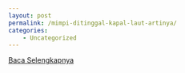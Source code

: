 ```yaml
---
layout: post
permalink: /mimpi-ditinggal-kapal-laut-artinya/
categories:
    - Uncategorized
---
```


[Baca Selengkapnya](/10)